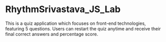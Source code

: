 # RhythmSrivastava_JS_Lab
This is a quiz application which focuses on front-end technologies, featuring 5 questions. Users can restart the quiz anytime and receive their final correct answers and percentage score.

